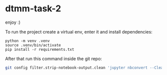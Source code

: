 # dtmm-task-2

enjoy :)

To run the project create a virtual env, enter it and install dependencies:

```
python -m venv .venv
source .venv/bin/activate
pip install -r requirements.txt
```

After that run this command inside the git repo:

```bash
git config filter.strip-notebook-output.clean 'jupyter nbconvert --ClearOutputPreprocessor.enabled=True --to=notebook --stdin --stdout --log-level=ERROR'
```
